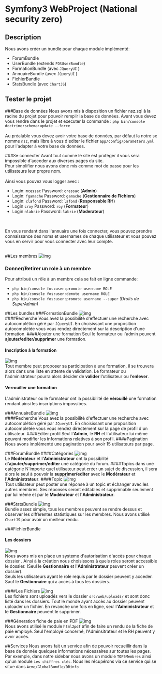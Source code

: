 Symfony3 WebProject (National security zero)
====================
## Description
Nous avons créer un bundle pour chaque module implémenté:
* ForumBundle
* UserBundle (extends `FOSUserBundle`)
* FormationBundle (avec `JQueryUI` )
* AnnuaireBundle (avec `JQueryUI` )
* FichierBundle
* StatsBundle (avec `ChartJS`)

## Tester le projet
###Base de données
Nous avons mis à disposition un fichier nsz.sql à la racine du projet pour
pouvoir remplir la base de données.
Avant vous devez vous rendre dans le projet et executer la commande :
`php bin/console doctrine:schema:update --force`<br/><br/>
Au préalable vous devez avoir votre base de données, par défaut la notre se
nomme `nsz`, mais libre à vous d'editer le fichier `app/config/parameters.yml` pour l'adapter à votre base de données.

###Se connecter
Avant tout comme le site est protéger il vous sera impossible d'acceder aux
diverses pages du site.<br/>
Pour simplifier nous avons donc mis comme mot de passe pour les utilisateurs
leur propre nom. <br/><br/>Ainsi vous pouvez vous logger avec :
* Login: `mcessac` Password: `cressac` (**Admin**)
* Login: `fgamache` Password: `gamache` (**Gestionnaire de Fichiers**)
* Login: `clafond` Password: `lafond` (**Responsable RH**)
* Login `croy` Password: `roy` (**Formateur**)
* Login `nlabrie` Password: `labrie` (**Moderateur**)
<br/>
<br/>
En vous rendant dans l'annuaire une fois connecter, vous pouvez prendre
connaissance des noms et usernames de chaque utilisateur et vous pouvez vous
en servir pour vous connecter avec leur compte.
<br/>
<br/>

##Les membres
![img](gitImg/profil.jpg "profil")<br/>
### Donner/Retirer un role à un membre
Pour attribué un rôle à un membre cela se fait en ligne commande:
* `php bin/console fos:user:promote username ROLE`
* `php bin/console fos:user:demote username ROLE`
* `php bin/console fos:user:promote username --super` *(Droits de
SuperAdmin)*


##Les bundles
###FormationBundle
![img](gitImg/formations.jpg "formations")<br/>
####Recherche
Vous avez la possibilité d'effectuer une recherche avec autocomplétion géré
par `JQueryUI`. En choisissant une proposition autocompletée vous vous
rendez
directement sur la description d'une formation.
####Ajouter une formation
Seul le formateur ou l'admin peuvent **ajouter/editer/supprimer** une
formation.
#### Inscription à la formation
![img](gitImg/formation.jpg "formation")<br/>
Tout membre peut proposer sa participation à une formation, il se trouvera
alors dans une liste en attente de validation. Le formateur ou
l'administrateur pourra alors décider de **valider** l'utilisateur ou
l'**enlever**.
#### Verrouiller une formation
L'administrateur ou le formateur ont la possibilité de **vérouillé** une
formation rendant ainsi les inscriptions impossibes.

###AnnuaireBundle
![img](gitImg/annuaire.jpg "annuaire")<br/>
####Recherche
Vous avez la possibilité d'effectuer une recherche avec autocomplétion géré
par `JQueryUI`. En choisissant une proposition autocompletée vous vous
rendez
directement sur la page de profil d'un utilisateur.
####Editer profil
Seul l'**Admin**, le **RH** et l'utilisateur lui même peuvent modifier les
informations relatives à son profil.
####Pagination
Nous avons implémenté une pagination pour avoir 15 utilisateurs par page.

###ForumBundle
####Catégories
![img](gitImg/categ.jpg "categ")<br/>
Le **Modérateur** et l'**Administrateur** ont la possibilité
d'**ajouter/supprimer/editer** une catégorie du forum.
####Topics dans une catégorie
N'importe quel utilisateur peut créer un sujet de discussion, il sera alors
le seul à pouvoir la **supprimer/editer** avec le **Modérateur** et
l'**Administrateur**.
####Topic
![img](gitImg/topic.jpg "topic")<br/>
Tout utilisateur peut poster une réponse à un topic et échanger avec les
autres membres. Ses réponses seront editables et supprimable seulement par lui
même et par le **Modérateur** et l'**Administrateur**.

###StatsBundle
![img](gitImg/stats.jpg "stats")<br/>
Bundle assez simple, tous les membres peuvent se rendre dessus et observer
les différentes statistiques sur les membres. Nous avons utilisé `ChartJS`
pour avoir un meilleur rendu.

###FichierBundle

#### Les dossiers
![img](gitImg/dossiers.jpg "dossiers")<br/>
Nous avons mis en place un systeme d'autorisation d'accès pour chaque dossier
. Ainsi à la création nous choisissons à quels roles seront accessible le
dossier. (Seul le **Gestionnaire** et l'**Administrateur** peuvent créer un
dossier). <br/>
Seuls les utilisateurs ayant le role requis par le dossier peuvent y acceder.
 Sauf le **Gestionnaire** qui a accès à tous les dossiers.

 ####Les Fichiers
 ![img](gitImg/files.jpg "Files")<br/>
 Les fichiers sont uploadés vers le dossier `src/web/uploads/` et sont donc
 listé dans les dossiers. Tout le monde ayant accès au dossier peuvent
 uploader un fichier. En revanche une fois en ligne, seul
 l'**Administrateur** et le **Gestionnaire** peuvent le supprimer.

###Géneration fiche de paie en PDF
![img](gitImg/paie.jpg "FichedePaie")<br/>
Nous avons utilisé le module `html2pdf` afin de faire un rendu de la fiche de
 paie employé. Seul l'employé concerné, l'Adminsitrateur et le RH peuvent y
  avoir accès.

 ##Services
 Nous avons fait un service afin de pouvoir recueillir dans la base de donnée
  quelques informations nécessaires sur toutes les pages. Par exemple, dans
  notre sidebar nous avons un module `TOP5Membres` ainsi qu'un module `Les
  chiffres clés`. Nous les récupérons via ce service qui se situe dans
  `Acme/GlobalBundle/DBinfo`